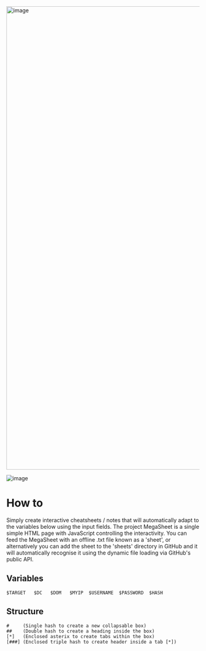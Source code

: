 <img width="1098" height="1207" alt="image" src="https://github.com/user-attachments/assets/" />


![image](https://github.com/user-attachments/assets/93f730e7-da58-4f64-8e0a-027a0d2c8b80)

# How to
Simply create interactive cheatsheets / notes that will automatically adapt to the variables below using the input fields. The project MegaSheet is a single simple HTML page with JavaScript controlling the interactivity. You can feed the MegaSheet with an offline .txt file known as a 'sheet', or alternatively you can add the sheet to the 'sheets' directory in GitHub and it will automatically recognise it using the dynamic file loading via GitHub's public API.
## Variables
```
$TARGET   $DC   $DOM   $MYIP  $USERNAME  $PASSWORD  $HASH
```
## Structure
```
#     (Single hash to create a new collapsable box)
##    (Double hash to create a heading inside the box)
[*]   (Enclosed asterix to create tabs within the box)
[###] (Enclosed triple hash to create header inside a tab [*])
```
